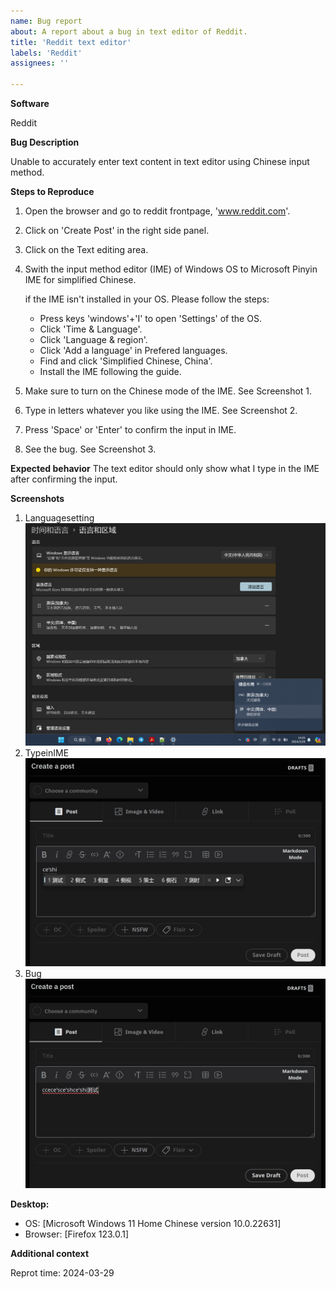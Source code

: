 ```yaml
---
name: Bug report
about: A report about a bug in text editor of Reddit. 
title: 'Reddit text editor'
labels: 'Reddit'
assignees: ''

---
```


**Software**

Reddit

**Bug Description**

Unable to accurately enter text content in text editor using Chinese input method.

**Steps to Reproduce**
1. Open the browser and go to reddit frontpage, 'www.reddit.com'. 
2. Click on 'Create Post' in the right side panel. 
3. Click on the Text editing area.
4. Swith the input method editor (IME) of Windows OS to Microsoft Pinyin IME for simplified Chinese. 
	
	if the IME isn't installed in your OS. Please follow the steps: 
	- Press keys 'windows'+'I' to open 'Settings' of the OS.
	- Click 'Time & Language'.
	- Click 'Language & region'.
	- Click 'Add a language' in Prefered languages.
	- Find and click 'Simplified Chinese, China'.
	- Install the IME following the guide.
	
5. Make sure to turn on the Chinese mode of the IME. See Screenshot 1.
6. Type in letters whatever you like using the IME. See Screenshot 2.
7. Press 'Space' or 'Enter' to confirm the input in IME.
8. See the bug. See Screenshot 3.

**Expected behavior**
The text editor should only show what I type in the IME after confirming the input.

**Screenshots**
1. Languagesetting ![LanguageSetting](https://github.com/chihchengT/ZhizhengDong-BugReports/blob/9cdf81714a0ff005e6c27978e33128c47e3d8e0d/Image/LanguageSetting.png)
2. TypeinIME ![TypeinIME](https://github.com/chihchengT/ZhizhengDong-BugReports/blob/9cdf81714a0ff005e6c27978e33128c47e3d8e0d/Image/TypeinIME.png)
3. Bug ![Bug](https://github.com/chihchengT/ZhizhengDong-BugReports/blob/9cdf81714a0ff005e6c27978e33128c47e3d8e0d/Image/RedditBug.png)

**Desktop:**
 - OS: [Microsoft Windows 11 Home Chinese version 10.0.22631]
 - Browser: [Firefox 123.0.1]

**Additional context**

Reprot time: 2024-03-29

